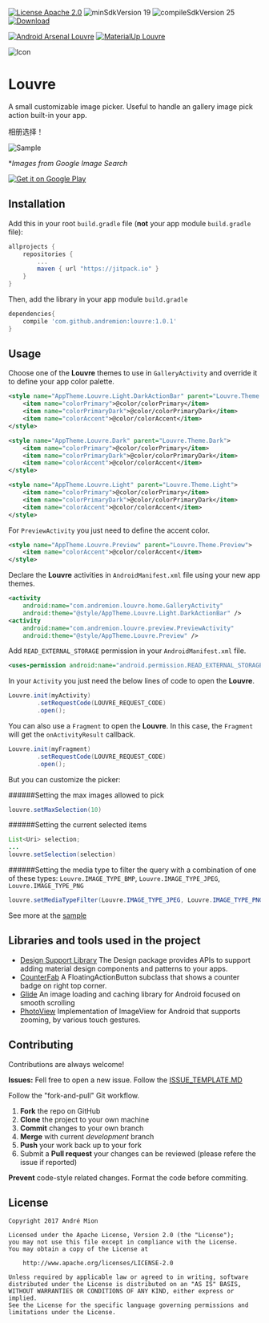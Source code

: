[![License Apache 2.0](https://img.shields.io/badge/License-Apache%202.0-blue.svg?style=true)](http://www.apache.org/licenses/LICENSE-2.0)
![minSdkVersion 19](https://img.shields.io/badge/minSdkVersion-19-red.svg?style=true)
![compileSdkVersion 25](https://img.shields.io/badge/compileSdkVersion-25-yellow.svg?style=true)
[![Download](https://api.bintray.com/packages/andremion/github/Louvre/images/download.svg)](https://bintray.com/andremion/github/Louvre/_latestVersion)

[![Android Arsenal Louvre](https://img.shields.io/badge/Android%20Arsenal-Louvre-green.svg?style=true)](https://android-arsenal.com/details/1/5188)
[![MaterialUp Louvre](https://img.shields.io/badge/MaterialUp-Louvre-blue.svg?style=true)](https://www.uplabs.com/posts/louvre)

![Icon](https://raw.githubusercontent.com/andremion/Louvre/master/sample/src/main/res/mipmap-hdpi/ic_launcher.png)
# Louvre
A small customizable image picker. Useful to handle an gallery image pick action built-in your app.

相册选择！

![Sample](https://raw.githubusercontent.com/andremion/Louvre/master/art/sample.gif)

**Images from Google Image Search*

[![Get it on Google Play](https://developer.android.com/images/brand/en_generic_rgb_wo_60.png)](https://play.google.com/store/apps/details?id=com.andremion.louvre.sample)

## Installation

Add this in your root `build.gradle` file (**not** your app module `build.gradle` file):

```gradle
allprojects {
    repositories {
        ...
        maven { url "https://jitpack.io" }
    }
}
```

Then, add the library in your app module `build.gradle`

```groovy
dependencies{
    compile 'com.github.andremion:louvre:1.0.1'
}
```

## Usage

Choose one of the **Louvre** themes to use in `GalleryActivity` and override it to define your app color palette.

```xml
<style name="AppTheme.Louvre.Light.DarkActionBar" parent="Louvre.Theme.Light.DarkActionBar">
    <item name="colorPrimary">@color/colorPrimary</item>
    <item name="colorPrimaryDark">@color/colorPrimaryDark</item>
    <item name="colorAccent">@color/colorAccent</item>
</style>
```
```xml
<style name="AppTheme.Louvre.Dark" parent="Louvre.Theme.Dark">
    <item name="colorPrimary">@color/colorPrimary</item>
    <item name="colorPrimaryDark">@color/colorPrimaryDark</item>
    <item name="colorAccent">@color/colorAccent</item>
</style>
```
```xml
<style name="AppTheme.Louvre.Light" parent="Louvre.Theme.Light">
    <item name="colorPrimary">@color/colorPrimary</item>
    <item name="colorPrimaryDark">@color/colorPrimaryDark</item>
    <item name="colorAccent">@color/colorAccent</item>
</style>
```

For `PreviewActivity` you just need to define the accent color.

```xml
<style name="AppTheme.Louvre.Preview" parent="Louvre.Theme.Preview">
    <item name="colorAccent">@color/colorAccent</item>
</style>
```

Declare the **Louvre** activities in `AndroidManifest.xml` file using your new app themes.

```xml
<activity
    android:name="com.andremion.louvre.home.GalleryActivity"
    android:theme="@style/AppTheme.Louvre.Light.DarkActionBar" />
<activity
    android:name="com.andremion.louvre.preview.PreviewActivity"
    android:theme="@style/AppTheme.Louvre.Preview" />
```

Add `READ_EXTERNAL_STORAGE` permission in your `AndroidManifest.xml` file.

```xml
<uses-permission android:name="android.permission.READ_EXTERNAL_STORAGE" />
```

In your `Activity` you just need the below lines of code to open the **Louvre**.

```java
Louvre.init(myActivity)
        .setRequestCode(LOUVRE_REQUEST_CODE)
        .open();
```

You can also use a `Fragment` to open the **Louvre**. In this case, the `Fragment` will get the `onActivityResult` callback.

```java
Louvre.init(myFragment)
        .setRequestCode(LOUVRE_REQUEST_CODE)
        .open();
```

But you can customize the picker:

######Setting the max images allowed to pick
```java
louvre.setMaxSelection(10)
```

######Setting the current selected items
```java
List<Uri> selection;
...
louvre.setSelection(selection)
```

######Setting the media type to filter the query with a combination of one of these types: `Louvre.IMAGE_TYPE_BMP`, `Louvre.IMAGE_TYPE_JPEG`, `Louvre.IMAGE_TYPE_PNG`
```java
louvre.setMediaTypeFilter(Louvre.IMAGE_TYPE_JPEG, Louvre.IMAGE_TYPE_PNG)
```

See more at the [sample](https://github.com/andremion/Louvre/tree/master/sample)

## Libraries and tools used in the project

* [Design Support Library](http://developer.android.com/intl/pt-br/tools/support-library/features.html#design)
The Design package provides APIs to support adding material design components and patterns to your apps.
* [CounterFab](https://github.com/andremion/CounterFab)
A FloatingActionButton subclass that shows a counter badge on right top corner.
* [Glide](https://github.com/bumptech/glide)
An image loading and caching library for Android focused on smooth scrolling
* [PhotoView](https://github.com/chrisbanes/PhotoView)
Implementation of ImageView for Android that supports zooming, by various touch gestures.

## Contributing

Contributions are always welcome!

**Issues:**
Fell free to open a new issue. Follow the [ISSUE_TEMPLATE.MD](https://github.com/andremion/Louvre/tree/master/ISSUE_TEMPLATE.md)

Follow the "fork-and-pull" Git workflow.

 1. **Fork** the repo on GitHub
 2. **Clone** the project to your own machine
 3. **Commit** changes to your own branch
 4. **Merge** with current *development* branch
 5. **Push** your work back up to your fork
 7. Submit a **Pull request** your changes can be reviewed (please refere the issue if reported)

**Prevent** code-style related changes. Format the code before commiting.

## License

    Copyright 2017 André Mion

    Licensed under the Apache License, Version 2.0 (the "License");
    you may not use this file except in compliance with the License.
    You may obtain a copy of the License at

        http://www.apache.org/licenses/LICENSE-2.0

    Unless required by applicable law or agreed to in writing, software
    distributed under the License is distributed on an "AS IS" BASIS,
    WITHOUT WARRANTIES OR CONDITIONS OF ANY KIND, either express or implied.
    See the License for the specific language governing permissions and
    limitations under the License.
